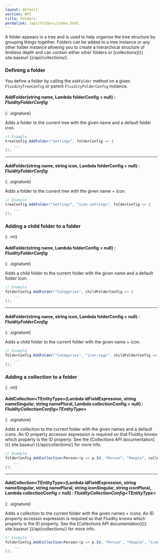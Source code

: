 ```yaml
---
layout: default
section: API
title: Folders
permalink: /api/folders/index.html
---
```


A folder appears in a tree and is used to help organise the tree structure by grouping things together. Folders can be added to a tree instance or any other folder instance allowing you to create a hierarchical structure of limitless depth and can contain either other folders or [collections]({{ site.baseurl }}/api/collections/). 

### Defining a folder

You define a folder by calling the `AddFolder` method on a given `FluidityTreeConfig` or parent `FluidityFolderConfig` instance.

#### AddFolder(string name, Lambda folderConfig = null) *: FluidityFolderConfig*
{: .signature}

Adds a folder to the current tree with the given name and a default folder icon.

````csharp
// Example
treeConfig.AddFolder("Settings", folderConfig => {
    ...
});
````

---

#### AddFolder(string name, string icon, Lambda folderConfig = null) *: FluidityFolderConfig*
{: .signature}

Adds a folder to the current tree with the given name + icon.

````csharp
// Example
treeConfig.AddFolder("Settings", "icon-settings", folderConfig => {
    ...
});
````

### Adding a child folder to a folder
{: .mt}

#### AddFolder(string name, Lambda folderConfig = null) *: FluidityFolderConfig*
{: .signature}

Adds a child folder to the current folder with the given name and a default folder icon.

````csharp
// Example
folderConfig.AddFolder("Categories", childFolderConfig => {
    ...
});
````

---

#### AddFolder(string name, string icon, Lambda folderConfig = null) *: FluidityFolderConfig*
{: .signature}

Adds a child folder to the current folder with the given name + icon.

````csharp
// Example
folderConfig.AddFolder("Categories", "icon-tags", childFolderConfig => {
    ...
});
````

### Adding a collection to a folder
{: .mt}

#### AddCollection&lt;TEntityType&gt;(Lambda idFieldExpression, string nameSingular, string namePlural, Lambda collectionConfig = null) *: FluidityCollectionConfig&lt;TEntityType&gt;*
{: .signature}

Adds a collection to the current folder with the given names and a default icons. An ID property accessor expression is required so that Fluidity knows which property is the ID property. See the [Collections API documentation]({{ site.baseurl }}/api/collections/) for more info.

````csharp
// Example
folderConfig.AddCollection<Person>(p => p.Id, "Person", "People", collectionConfig => {
    ...
});
````

---

#### AddCollection&lt;TEntityType&gt;(Lambda idFieldExpression, string nameSingular, string namePlural, string iconSingular, string iconPlural, Lambda collectionConfig = null) *: FluidityCollectionConfig&lt;TEntityType&gt;*
{: .signature}

Adds a collection to the current folder with the given names + icons. An ID property accessor expression is required so that Fluidity knows which property is the ID property. See the [Collections API documentation]({{ site.baseurl }}/api/collections/) for more info.

````csharp
// Example
folderConfig.AddCollection<Person>(p => p.Id, "Person", "People", "icon-umb-users", "icon-umb-users", collectionConfig => {
    ...
});
````
